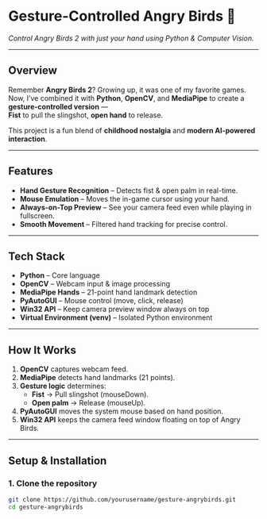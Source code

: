 # Gesture-Controlled Angry Birds 🎯  
_Control Angry Birds 2 with just your hand using Python & Computer Vision._

---

## **Overview**
Remember **Angry Birds 2**? Growing up, it was one of my favorite games.  
Now, I’ve combined it with **Python**, **OpenCV**, and **MediaPipe** to create a **gesture-controlled version** —  
**Fist** to pull the slingshot, **open hand** to release.  

This project is a fun blend of **childhood nostalgia** and **modern AI-powered interaction**.

---

## **Features**
- **Hand Gesture Recognition** – Detects fist & open palm in real-time.  
- **Mouse Emulation** – Moves the in-game cursor using your hand.  
- **Always-on-Top Preview** – See your camera feed even while playing in fullscreen.  
- **Smooth Movement** – Filtered hand tracking for precise control.  

---

## **Tech Stack**
- **Python** – Core language  
- **OpenCV** – Webcam input & image processing  
- **MediaPipe Hands** – 21-point hand landmark detection  
- **PyAutoGUI** – Mouse control (move, click, release)  
- **Win32 API** – Keep camera preview window always on top  
- **Virtual Environment (venv)** – Isolated Python environment  

---

## **How It Works**
1. **OpenCV** captures webcam feed.  
2. **MediaPipe** detects hand landmarks (21 points).  
3. **Gesture logic** determines:
   - **Fist** → Pull slingshot (mouseDown).  
   - **Open palm** → Release (mouseUp).  
4. **PyAutoGUI** moves the system mouse based on hand position.  
5. **Win32 API** keeps the camera feed window floating on top of Angry Birds.  

---

## **Setup & Installation**

### **1. Clone the repository**
```bash
git clone https://github.com/yourusername/gesture-angrybirds.git
cd gesture-angrybirds
